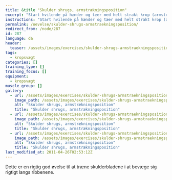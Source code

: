 ```yaml
---
title: &title "Skulder shrugs, armstrækningsposition"
excerpt: "Start hvilende på hænder og tæer med helt strakt krop (armstrækningsposition) og skub helt op i skuldrene. Fasthold positionen men fald ned i skuldrene, så skulderbladene kommer tættere på hinanden."
instructions: "Start hvilende på hænder og tæer med helt strakt krop (armstrækningsposition) og skub helt op i skuldrene. Fasthold positionen men fald ned i skuldrene, så skulderbladene kommer tættere på hinanden."
permalink: /oevelse/skulder-shrugs-armstraekningsposition/
redirect_from: /node/287
id: 287
language: da
header:
  teaser: /assets/images/exercises/skulder-shrugs-armstraekningsposition-0-320.jpg
tags:
  - kropsvægt
categories: []
training_type: [] 
training_focus: []
equipment:
  - kropsvægt
muscle_group: []
gallery:
  - url: /assets/images/exercises/skulder-shrugs-armstraekningsposition-0.jpg
    image_path: /assets/images/exercises/skulder-shrugs-armstraekningsposition-0-320.jpg
    alt: "Skulder shrugs, armstrækningsposition"
    title: "Skulder shrugs, armstrækningsposition"
  - url: /assets/images/exercises/skulder-shrugs-armstraekningsposition-1.jpg
    image_path: /assets/images/exercises/skulder-shrugs-armstraekningsposition-1-320.jpg
    alt: "Skulder shrugs, armstrækningsposition"
    title: "Skulder shrugs, armstrækningsposition"
  - url: /assets/images/exercises/skulder-shrugs-armstraekningsposition-2.jpg
    image_path: /assets/images/exercises/skulder-shrugs-armstraekningsposition-2-320.jpg
    alt: "Skulder shrugs, armstrækningsposition"
    title: "Skulder shrugs, armstrækningsposition"
last_modified_at: 2011-04-26T02:53:12Z
---
```


Dette er en rigtig god øvelse til at træne skulderbladene i at bevæge sig rigtigt langs ribbenene.
